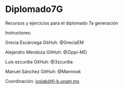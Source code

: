 # Diplomado7G
Recursos y ejercicios para el diplomado 7a generación


Instructores: 

Grecia Escárcega
GitHuh: @GreciaEM

Alejandro Mendoza
GitHuh: @Zippi-MD

Luis ezcurdia
GitHuh: @3zcurdia

Manuel Sánchez 
GitHuh: @Mannook



Coordinación: 
ioslab@fi-b.unam.mx
